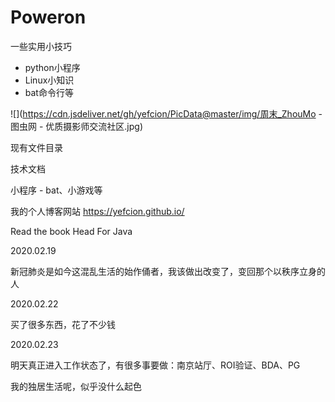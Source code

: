 # Poweron
一些实用小技巧

- python小程序
- Linux小知识
- bat命令行等



![](https://cdn.jsdeliver.net/gh/yefcion/PicData@master/img/周末_ZhouMo - 图虫网 - 优质摄影师交流社区.jpg)



现有文件目录

技术文档

小程序 - bat、小游戏等



我的个人博客网站 https://yefcion.github.io/



Read the book Head For Java



2020.02.19

新冠肺炎是如今这混乱生活的始作俑者，我该做出改变了，变回那个以秩序立身的人



2020.02.22

买了很多东西，花了不少钱



2020.02.23

明天真正进入工作状态了，有很多事要做：南京站厅、ROI验证、BDA、PG

我的独居生活呢，似乎没什么起色